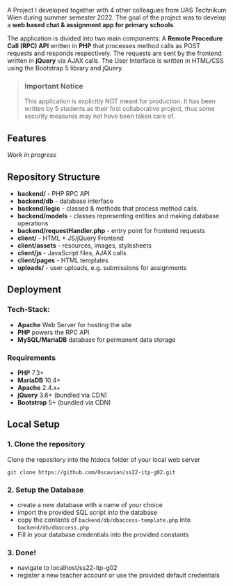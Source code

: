 
A Project I developed together with 4 other colleagues from UAS Technikum Wien during summer semester 2022.
The goal of the project was to develop a **web based chat & assignment app for primary schools**.

The application is divided into two main components: A **Remote Procedure Call (RPC) API** written in **PHP** that processes method calls as POST requests and responds respectively.
The requests are sent by the frontend written in **jQuery** via AJAX calls. The User Interface is written in HTML/CSS using the Bootstrap 5 library and jQuery.

> ### Important Notice
> This application is explicitly NOT meant for production.
> It has been written by 5 students as their first collaborative project, thus some security measures may not have been taken care of.

## Features
_Work in progress_

## Repository Structure

- **backend/** - PHP RPC API
- **backend/db** - database interface
- **backend/logic** - classed & methods that process method calls.
- **backend/models** - classes representing entities and making database operations
- **backend/requestHandler.php** - entry point for frontend requests
- **client/** - HTML + JS/jQuery Frontend
- **client/assets** - resources, images, stylesheets
- **client/js** - JavaScript files, AJAX calls
- **client/pages** - HTML templates
- **uploads/** - user uploads, e.g. submissions for assignments

## Deployment

### Tech-Stack:

- **Apache** Web Server for hosting the site
- **PHP** powers the RPC API
- **MySQL/MariaDB** database for permanent data storage

### Requirements

- **PHP** 7.3+
- **MariaDB** 10.4+
- **Apache** 2.4.x+
- **jQuery** 3.6+ (bundled via CDN)
- **Bootstrap** 5+ (bundled via CDN)

## Local Setup

### 1. Clone the repository
Clone the repository into the htdocs folder of your local web server 
```
git clone https://github.com/Oscavian/ss22-itp-g02.git 
```

### 2. Setup the Database
- create a new database with a name of your choice
- import the provided SQL script into the database
- copy the contents of ``backend/db/dbaccess-template.php`` into ``backend/db/dbaccess.php``
- Fill in your database credentials into the provided constants

### 3. Done!
- navigate to localhost/ss22-itp-g02
- register a new teacher account or use the provided default credentials